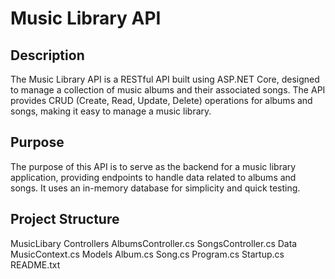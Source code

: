 # Music Library API

## Description

The Music Library API is a RESTful API built using ASP.NET Core, designed to manage a collection of music albums and their associated songs. The API provides CRUD (Create, Read, Update, Delete) operations for albums and songs, making it easy to manage a music library.

## Purpose

The purpose of this API is to serve as the backend for a music library application, providing endpoints to handle data related to albums and songs. It uses an in-memory database for simplicity and quick testing.

## Project Structure

MusicLibary
Controllers
AlbumsController.cs
SongsController.cs
Data
MusicContext.cs
Models
Album.cs
Song.cs
Program.cs
Startup.cs
README.txt
